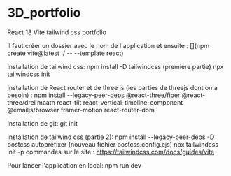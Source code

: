 # 3D_portfolio
React 18 Vite tailwind css portfolio

Il faut créer un dossier avec le nom de l'application et ensuite :
[](npm create vite@latest ./ -- --template react)

Installation de tailwind css:
npm install -D tailwindcss (premiere partie)
npx tailwindcss init

Installation de React router et de three js (les parties de threejs dont on a besoin) :
npm install --legacy-peer-deps @react-three/fiber @react-three/drei maath react-tilt react-vertical-timeline-component @emailjs/browser framer-motion react-router-dom

Installation de git:
git init

Installation de tailwind css (partie 2):
npm install --legacy-peer-deps -D postcss autoprefixer (nouveau fichier postcss.config.cjs)
npx tailwindcss init -p
commandes sur le site : https://tailwindcss.com/docs/guides/vite

Pour lancer l'application en local:
npm run dev 


